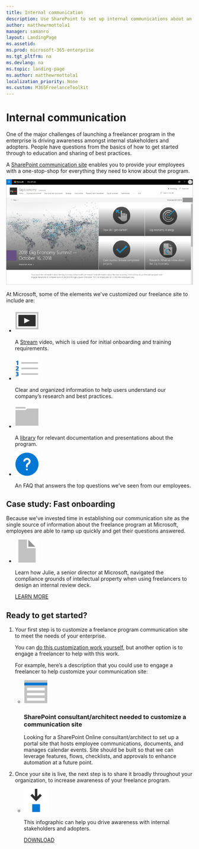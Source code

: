 ```yaml
---
title: Internal communication
description: Use SharePoint to set up internal communications about an enterprise freelancer program.
author: matthewrmottola1
manager: samanro
layout: LandingPage
ms.assetid: 
ms.prod: microsoft-365-enterprise
ms.tgt_pltfrm: na
ms.devlang: na
ms.topic: landing-page
ms.author: matthewrmottola1
localization_priority: None 
ms.custom: M365FreelanceToolkit
---
```

Internal communication
======================================

One of the major challenges of launching a freelancer program in the enterprise is driving awareness amongst internal stakeholders and adopters. People have questions from the basics of how to get started through to education and sharing of best practices.

A [SharePoint communication site](https://support.office.com/article/94a33429-e580-45c3-a090-5512a8070732) enables you to provide your employees with a one-stop-shop for everything they need to know about the program.

![The internal Microsoft Gig Economy site](media/M365_Freelance_GigEconomySite_Screenshot_800x450.png)

At Microsoft, some of the elements we've customized our freelance site to include are:
<ul class="panelContent cardsF cols cols2">
    <li>
        <div class="cardSize">
            <div class="cardPadding">
                <div class="card">
                    <div class="cardImageOuter">
                        <div class="cardImage">
                            <img src="media/video-play.png" alt="video play icon" />
                        </div>
                    </div>
                    <div class="cardText">
                        <p>A <a href="https://stream.microsoft.com/en-us/">Stream</a> video, which is used for initial onboarding and training requirements.</p>
                    </div>
                </div>
            </div>
        </div>
    </li>
    <li>
        <div class="cardSize">
            <div class="cardPadding">
                <div class="card">
                    <div class="cardImageOuter">
                        <div class="cardImage">
                            <img src="media/list-123-blue.png" alt="List icon" />
                        </div>
                    </div>
                    <div class="cardText">
                        <p>Clear and organized information to help users understand our company’s research and best practices.</p>
                    </div>
                </div>
            </div>
        </div>
    </li>
    <li>
        <div class="cardSize">
            <div class="cardPadding">
                <div class="card">
                    <div class="cardImageOuter">
                        <div class="cardImage">
                            <img src="media/folder-horizontal.png" alt="a folder icon" />
                        </div>
                    </div>
                    <div class="cardText">
                        <p>A <a href="https://support.office.com/article/306728fe-0325-4b28-b60d-f902e1d75939">library</a> for relevant documentation and presentations about the program.</p>
                    </div>
                </div>
            </div>
        </div>
    </li>
    <li>
        <div class="cardSize">
            <div class="cardPadding">
                <div class="card">
                    <div class="cardImageOuter">
                        <div class="cardImage">
                            <img src="media/help-blue.png" alt="Question mark" />
                        </div>
                    </div>
                    <div class="cardText">
                        <p>An FAQ that answers the top questions we’ve seen from our employees.</p>
                    </div>
                </div>
            </div>
        </div>
    </li>
</ul>

Case study: Fast onboarding
---------------------------
Because we've invested time in establishing our communication site as the single source of information about the freelance program at Microsoft, employees are able to ramp up quickly and get their questions answered.

<ul class="panelContent cardsF">
    <li>
        <div class="cardSize">
            <div class="cardPadding">
                <div class="card">
                    <div class="cardImageOuter">
                        <div class="cardImage">
                            <img src="media/document.png" alt="a document icon" />
                        </div>
                    </div>
                    <div class="cardText">
                        <p>Learn how Julie, a senior director at Microsoft, navigated the compliance grounds of intellectual property when using freelancers to design an internal review deck.</p>
                        <p><a href="comssitecasestudy.md">LEARN MORE</a></p>
                    </div>
                </div>
            </div>
        </div>
    </li>
</ul>

Ready to get started?
---------------------

<ol>
    <li>
        <p>Your first step is to customize a freelance program communication site to meet the needs of your enterprise.</p>
        <p>You can <a href="https://support.office.com/article/94a33429-e580-45c3-a090-5512a8070732">do this customization work yourself</a>, but another option is to engage a freelancer to help with this work.</p>
        <p>For example, here’s a description that you could use to engage a freelancer to help customize your communication site:</p>
            <ul class="panelContent cardsF">
                <li>
                    <div class="cardSize">
                        <div class="cardPadding">
                            <div class="card">
                                <div class="cardImageOuter">
                                    <div class="cardImage">
                                        <img src="media/bill-blue.png" alt="A job posting template icon" />
                                    </div>
                                </div>
                                <div class="cardText">
                                    <h3>SharePoint consultant/architect needed to customize a communication site</h3>
                                    <p>Looking for a SharePoint Online consultant/architect to set up a portal site that hosts employee communications, documents, and manages calendar events. Site should be built so that we can leverage features, flows, checklists, and approvals to enhance automation at a future point.</p>
                                </div>
                            </div>
                        </div>
                    </div>
                </li>
            </ul>
    </li>
    <li>
        <p>Once your site is live, the next step is to share it broadly throughout your organization, to increase awareness of your freelance program.</p>
            <ul class="panelContent cardsF">
                <li>
                    <div class="cardSize">
                        <div class="cardPadding">
                            <div class="card">
                                <div class="cardImageOuter">
                                    <div class="cardImage">
                                        <img src="media/download-blue.png" alt="Downloadable infographic" />
                                    </div>
                                </div>
                                <div class="cardText">
                                    <p>This infographic can help you drive awareness with internal stakeholders and adopters.</p>
                                    <p><a href="media/M365-FreelanceToolkit-TearSheet-InternalCommunication.pdf">DOWNLOAD</a></p>
                                </div>
                            </div>
                        </div>
                    </div>
                </li>
            </ul>
    </li>
</ol>
